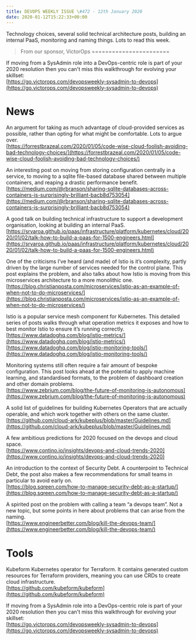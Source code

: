 ```yaml
---
title: DEVOPS WEEKLY ISSUE \#472 - 12th January 2020 
date: 2020-01-12T15:22:33+00:00
---
```


Technology choices, several solid technical architecture posts, building an internal PaaS, monitoring and naming things. Lots to read this week.


>From our sponsor, VictorOps
=======================

If moving from a SysAdmin role into a DevOps-centric role is part of your 2020 resolution then you can't miss this walkthrough for evolving your skillset:
<br>[https://go.victorops.com/devopsweekly-sysadmin-to-devops](https://go.victorops.com/devopsweekly-sysadmin-to-devops)


News
====

An argument for taking as much advantage of cloud-provided services as possible, rather than opting for what might be comfortable. Lots to argue over.
<br>[https://forrestbrazeal.com/2020/01/05/code-wise-cloud-foolish-avoiding-bad-technology-choices/](https://forrestbrazeal.com/2020/01/05/code-wise-cloud-foolish-avoiding-bad-technology-choices/)


An interesting post on moving from storing configuration centrally in a service, to moving to a sqlite file-based database shared between multiple containers, and reaping a drastic performance benefit.
<br>[https://medium.com/@rbranson/sharing-sqlite-databases-across-containers-is-surprisingly-brilliant-bacb8d753054](https://medium.com/@rbranson/sharing-sqlite-databases-across-containers-is-surprisingly-brilliant-bacb8d753054)


A good talk on building technical infrastructure to support a development organisation, looking at building an internal PaaS.
<br>[https://srvaroa.github.io/paas/infrastructure/platform/kubernetes/cloud/2020/01/02/talk-how-to-build-a-paas-for-1500-engineers.html](https://srvaroa.github.io/paas/infrastructure/platform/kubernetes/cloud/2020/01/02/talk-how-to-build-a-paas-for-1500-engineers.html)


One of the criticisms I’ve heard (and made) of Istio is it’s complexity, partly driven by the large number of services needed for the control plane. This post explains the problem, and also talks about how Istio is moving from this microservices architecture to a more monolithic one.
<br>[https://blog.christianposta.com/microservices/istio-as-an-example-of-when-not-to-do-microservices/](https://blog.christianposta.com/microservices/istio-as-an-example-of-when-not-to-do-microservices/)


Istio is a popular service mesh component for Kubernetes. This detailed series of posts walks through what operation metrics it exposes and how to best monitor Istio to ensure it’s running correctly.
<br>[https://www.datadoghq.com/blog/istio-metrics/](https://www.datadoghq.com/blog/istio-metrics/)
<br>[https://www.datadoghq.com/blog/istio-monitoring-tools/](https://www.datadoghq.com/blog/istio-monitoring-tools/)


Monitoring systems still often require a fair amount of bespoke configuration. This post looks ahead at the potential to apply machine learning, and standardised formats, to the problem of dashboard creation and other domain problems.
<br>[https://www.zebrium.com/blog/the-future-of-monitoring-is-autonomous](https://www.zebrium.com/blog/the-future-of-monitoring-is-autonomous)


A solid list of guidelines for building Kubernetes Operators that are actually operable, and which work together with others on the same cluster.
<br>[https://github.com/cloud-ark/kubeplus/blob/master/Guidelines.md](https://github.com/cloud-ark/kubeplus/blob/master/Guidelines.md)


A few ambitious predictions for 2020 focused on the devops and cloud space.
<br>[https://www.contino.io/insights/devops-and-cloud-trends-2020](https://www.contino.io/insights/devops-and-cloud-trends-2020)


An introduction to the context of Security Debt. A counterpoint to Technical Debt, the post also makes a few recommendations for small teams in particular to avoid early on.
<br>[https://blog.sqreen.com/how-to-manage-security-debt-as-a-startup/](https://blog.sqreen.com/how-to-manage-security-debt-as-a-startup/)


A spirited post on the problem with calling a team “a devops team”. Not a new topic, but some points in here about problems that can arise from the naming.
<br>[https://www.engineerbetter.com/blog/kill-the-devops-team/](https://www.engineerbetter.com/blog/kill-the-devops-team/)


Tools
=====

Kubeform Kubernetes operator for Terraform. It contains generated custom resources for Terraform providers, meaning you can use CRDs to create cloud infrastructure.
<br>[https://github.com/kubeform/kubeform](https://github.com/kubeform/kubeform)


If moving from a SysAdmin role into a DevOps-centric role is part of your 2020 resolution then you can't miss this walkthrough for evolving your skillset:
<br>[https://go.victorops.com/devopsweekly-sysadmin-to-devops](https://go.victorops.com/devopsweekly-sysadmin-to-devops)



